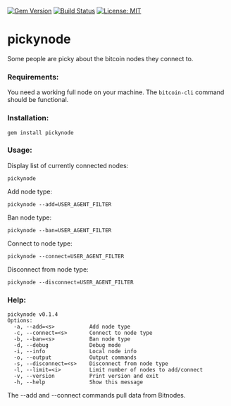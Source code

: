 [![Gem Version](https://badge.fury.io/rb/pickynode.svg)](https://badge.fury.io/rb/pickynode) [![Build Status](https://travis-ci.com/zquestz/pickynode.svg)](https://travis-ci.com/zquestz/pickynode) [![License: MIT](https://img.shields.io/badge/License-MIT-yellow.svg)](https://opensource.org/licenses/MIT)
# pickynode

Some people are picky about the bitcoin nodes they connect to.

### Requirements:

You need a working full node on your machine. The `bitcoin-cli` command should be functional.

### Installation:

```
gem install pickynode
```

### Usage:

Display list of currently connected nodes:

```
pickynode
```

Add node type:
```
pickynode --add=USER_AGENT_FILTER
```

Ban node type:
```
pickynode --ban=USER_AGENT_FILTER
```

Connect to node type:
```
pickynode --connect=USER_AGENT_FILTER
```

Disconnect from node type:

```
pickynode --disconnect=USER_AGENT_FILTER
```

### Help:

```
pickynode v0.1.4
Options:
  -a, --add=<s>           Add node type
  -c, --connect=<s>       Connect to node type
  -b, --ban=<s>           Ban node type
  -d, --debug             Debug mode
  -i, --info              Local node info
  -o, --output            Output commands
  -s, --disconnect=<s>    Disconnect from node type
  -l, --limit=<i>         Limit number of nodes to add/connect
  -v, --version           Print version and exit
  -h, --help              Show this message
```

The --add and --connect commands pull data from Bitnodes.
